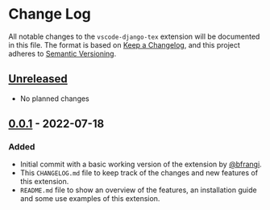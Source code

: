 # Change Log

All notable changes to the `vscode-django-tex` extension will be documented in this file. The format is based on [Keep a Changelog](https://keepachangelog.com/en/1.0.0/),
and this project adheres to [Semantic Versioning](https://semver.org/spec/v2.0.0.html).

## [Unreleased]
- No planned changes

## [0.0.1] - 2022-07-18
### Added
- Initial commit with a basic working version of the extension by [@bfrangi](https://github.com/bfrangi/).
- This `CHANGELOG.md` file to keep track of the changes and new features of this extension.
- `README.md` file to show an overview of the features, an installation guide and some use examples of this extension.

<!-- ### Changed

### Removed -->



[Unreleased]: https://github.com/bfrangi/vscode-django-tex/compare/v0.0.1...HEAD
<!-- [0.0.2]: https://github.com/bfrangi/vscode-django-tex/compare/v0.0.1...v0.0.2 -->
[0.0.1]: https://github.com/bfrangi/vscode-django-tex/releases/tag/v0.0.1 